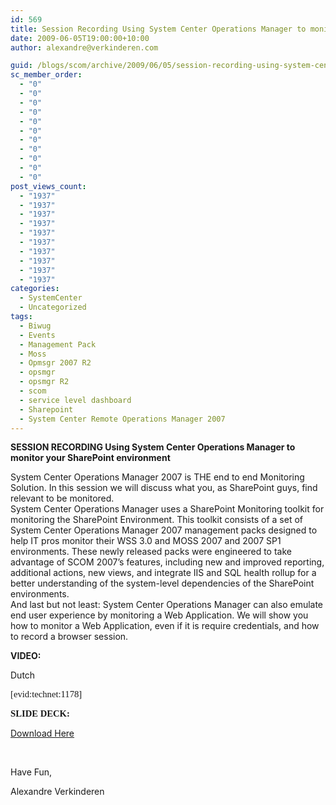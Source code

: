 ```yaml
---
id: 569
title: Session Recording Using System Center Operations Manager to monitor your SharePoint environment.
date: 2009-06-05T19:00:00+10:00
author: alexandre@verkinderen.com

guid: /blogs/scom/archive/2009/06/05/session-recording-using-system-center-operations-manager-to-monitor-your-sharepoint-environment.aspx
sc_member_order:
  - "0"
  - "0"
  - "0"
  - "0"
  - "0"
  - "0"
  - "0"
  - "0"
  - "0"
  - "0"
  - "0"
post_views_count:
  - "1937"
  - "1937"
  - "1937"
  - "1937"
  - "1937"
  - "1937"
  - "1937"
  - "1937"
  - "1937"
  - "1937"
categories:
  - SystemCenter
  - Uncategorized
tags:
  - Biwug
  - Events
  - Management Pack
  - Moss
  - Opmsgr 2007 R2
  - opsmgr
  - opsmgr R2
  - scom
  - service level dashboard
  - Sharepoint
  - System Center Remote Operations Manager 2007
---
```

<span><strong>SESSION RECORDING Using System Center Operations Manager to monitor your SharePoint environment</strong> </span>

<span>System Center Operations Manager 2007 is THE end to </span>end Monitoring Solution. In this session we will discuss what you, as SharePoint guys, find relevant to be monitored.  
System Center Operations Manager uses a SharePoint Monitoring toolkit for monitoring the SharePoint Environment. This toolkit consists of a set of System Center Operations Manager 2007 management packs designed to help IT pros monitor their WSS 3.0 and MOSS 2007 and 2007 SP1 environments. These newly released packs were engineered to take advantage of SCOM 2007&rsquo;s features, including new and improved reporting, additional actions, new views, and integrate IIS and SQL health rollup for a better understanding of the system-level dependencies of the SharePoint environments.  
And last but not least: System Center Operations Manager can also emulate end user experience by monitoring a Web Application. We will show you how to monitor a Web Application, even if it is require credentials, and how to record a browser session.

**VIDEO:**

Dutch

<span style="font-family: 'Calibri','sans-serif';font-size: 11pt">[evid:technet:1178] </span>

<span style="font-family: 'Calibri','sans-serif';font-size: 11pt"></span>

<span style="font-family: 'Calibri','sans-serif';font-size: 11pt"><strong>SLIDE DECK:</strong></span>

<a target="_self" href="/media/p/1076.aspx">Download Here</a>

&nbsp;

Have Fun,

Alexandre Verkinderen
